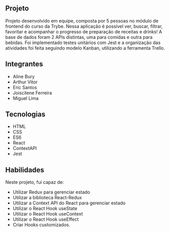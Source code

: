 <!-- # :construction: README customizado em construção ! :construction:
Olá, Tryber!
Esse é apenas um arquivo inicial para o README do seu projeto no qual você pode customizar e reutilizar todas as vezes que for executar o trybe-publisher.

Para deixá-lo com a sua cara, basta alterar o seguinte arquivo da sua máquina: ~/.student-repo-publisher/custom/_NEW_README.md

É essencial que você preencha esse documento por conta própria, ok?
Não deixe de usar nossas dicas de escrita de README de projetos, e deixe sua criatividade brilhar!
:warning: IMPORTANTE: você precisa deixar nítido:
- quais arquivos/pastas foram desenvolvidos por você; 
- quais arquivos/pastas foram desenvolvidos por outra pessoa estudante;
- quais arquivos/pastas foram desenvolvidos pela Trybe.
-->

## Projeto
Projeto desenvolvido em equipe, composta por 5 pessoas no módulo de frontend do curso da Trybe. 
Nessa aplicação é possível ver, buscar, filtrar, favoritar e acompanhar o progresso de preparação de receitas e drinks! A base de dados foram 2 APIs distintas, uma para comidas e outra para bebidas. Foi implementado testes unitários com Jest e a organização das atividades foi feita seguindo modelo Kanban, utilizando a ferramenta Trello.

## Integrantes
- Aline Bury
- Arthur Vitor
- Eric Santos
- Joiscilene Ferreira
- Miguel Lima

## Tecnologias
- HTML
- CSS
- ES6
- React
- ContextAPI
- Jest

## Habilidades
Neste projeto, fui capaz de:

- Utilizar Redux para gerenciar estado
- Utilizar a biblioteca React-Redux
- Utilizar a Context API do React para gerenciar estado
- Utilizar o React Hook useState
- Utilizar o React Hook useContext
- Utilizar o React Hook useEffect
- Criar Hooks customizados.
